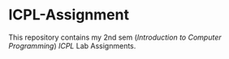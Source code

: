 # ICPL-Assignment

This repository contains my 2nd sem (*Introduction to Computer Programming*) *ICPL* Lab Assignments.
